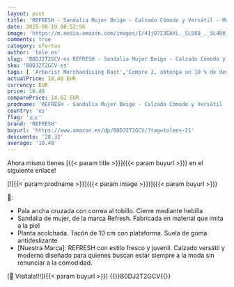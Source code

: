 ```yaml
---
layout: post
title: 'REFRESH - Sandalia Mujer Beige - Calzado Cómodo y Versátil - Moda casual - Modelo 17278002  Talla 38 '
date: 2025-08-19 08:52:56
image: 'https://m.media-amazon.com/images/I/41jO7I3EAYL._SL500_._SL400_.jpg'
comments: true
category: ofertas
author: 'tole.es'
slug: 'B0DJ2T2GCV-es REFRESH - Sandalia Mujer Beige - Calzado Cómodo y Versátil...'
sku: 'B0DJ2T2GCV-es'
tags: [ 'Arborist Merchandising Root','Compre 2, obtenga un 10 % de descuento','Compre 2, obtenga un 10 % de descuento_Shoes 1','Moda','Moda Mujer','Sandalias de vestir para mujer','Sandalias y chanclas para mujer','Self Service','Special Features Stores','Zapatos para mujer','c8538d25-3af9-48d3-aeff-5f3ce5572a36_0','c8538d25-3af9-48d3-aeff-5f3ce5572a36_1701','refresh','sandalia','🇪🇸', ]
actualPrice: 10.48 EUR
currency: EUR
price: 10.48
comparePrice: 14.62 EUR
prodname: 'REFRESH - Sandalia Mujer Beige - Calzado Cómodo y Versátil - Moda casual - Modelo 17278002  Talla 38 '
country: 'es'
flag: '🇪🇸'
brand: 'REFRESH'
buyurl: 'https://www.amazon.es/dp/B0DJ2T2GCV/?tag=tolees-21'
descuento: '28.32'
average: '10.48'
---
```


Ahora mismo tienes [{{< param title >}}]({{< param buyurl >}}) en el siguiente enlace!

[![{{< param prodname >}}]({{< param image >}})]({{< param buyurl >}})

🔎:

- Pala ancha cruzada con correa al tobillo. Cierre mediante hebilla
- Sandalia de mujer, de la marca Refresh. Fabricada en material que imita a la piel
- Planta acolchada. Tacón de 10 cm con plataforma. Suela de goma antideslizante
- [Nuestra Marca]: REFRESH con estilo fresco y juvenil. Calzado versátil y moderno diseñado para quienes buscan estar siempre a la moda sin renunciar a la comodidad.

[🛒 Visítala!!!]({{< param buyurl >}})
{{<world>}}B0DJ2T2GCV{{</world>}}

